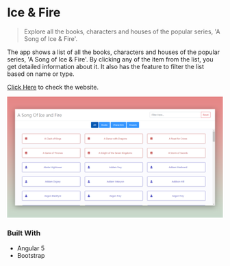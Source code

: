 # Ice & Fire

> Explore all the books, characters and houses of the popular series, 'A Song of Ice & Fire'.

The app shows a list of all the books, characters and houses of the popular series, 'A Song of Ice & Fire'. By clicking any of the item from the list, you get detailed information about it. It also has the feature to filter the list based on name or type.

[Click Here](https://anishghosh103.github.io/IceAndFireApp) to check the website.

![](ice_and_fire_screenshot.PNG)

### Built With

- Angular 5
- Bootstrap
